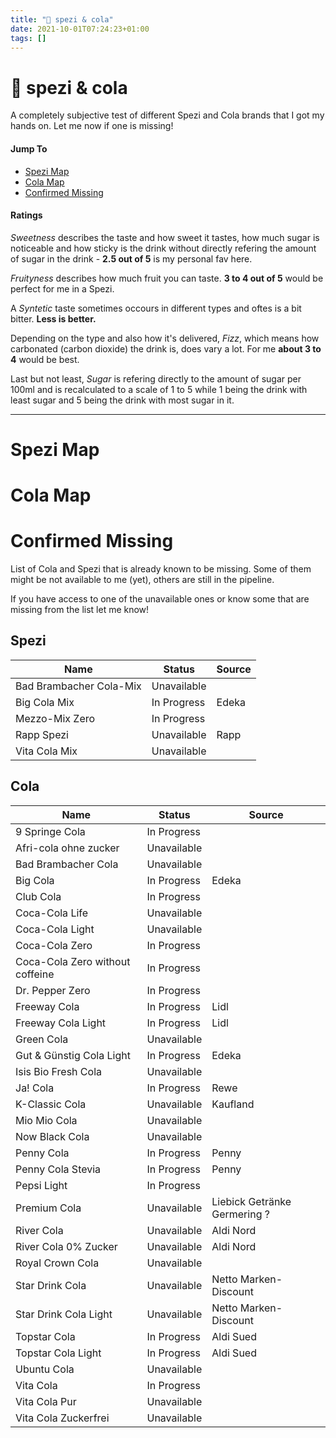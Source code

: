 ```yaml
---
title: "🥤 spezi & cola"
date: 2021-10-01T07:24:23+01:00
tags: []
---
```


# 🥤 spezi & cola

A completely subjective test of different Spezi and Cola brands that I got my hands on. Let me now if one is missing!

#### Jump To
* [Spezi Map](#spezi-map)
* [Cola Map](#cola-map)
* [Confirmed Missing](#confirmed-missing)

#### Ratings

*Sweetness* describes the taste and how sweet it tastes, how much sugar is noticeable and how sticky is the drink without directly refering the amount of sugar in the drink - **2.5 out of 5** is my personal fav here.

*Fruityness* describes how much fruit you can taste. **3 to 4 out of 5** would be perfect for me in a Spezi.

A *Syntetic* taste sometimes occours in different types and oftes is a bit bitter. **Less is better.**

Depending on the type and also how it's delivered, *Fizz*, which means how carbonated (carbon dioxide) the drink is, does vary a lot. For me **about 3 to 4** would be best.

Last but not least, *Sugar* is refering directly to the amount of sugar per 100ml and is recalculated to a scale of 1 to 5 while 1 being the drink with least sugar and 5 being the drink with most sugar in it.

---
# Spezi Map

<div class="flourish-embed flourish-radar" data-src="visualisation/8493603"><script src="https://public.flourish.studio/resources/embed.js"></script></div>

# Cola Map

<div class="flourish-embed flourish-radar" data-src="visualisation/8550283"><script src="https://public.flourish.studio/resources/embed.js"></script></div>

# Confirmed Missing

List of Cola and Spezi that is already known to be missing. Some of them might be not available to me (yet), others are still in the pipeline.

If you have access to one of the unavailable ones or know some that are missing from the list let me know!

## Spezi

| Name                    | Status      | Source |
| ----------------------- | ----------- | ------ |
| Bad Brambacher Cola-Mix | Unavailable |
| Big Cola Mix            | In Progress | Edeka  |
| Mezzo-Mix Zero          | In Progress |
| Rapp Spezi              | Unavailable | Rapp   |
| Vita Cola Mix           | Unavailable |

## Cola

| Name                            | Status      | Source                       |
| ------------------------------- | ----------- | ---------------------------- |
| 9 Springe Cola                  | In Progress |
| Afri-cola ohne zucker           | Unavailable |
| Bad Brambacher Cola             | Unavailable |
| Big Cola                        | In Progress | Edeka                        |
| Club Cola                       | In Progress |
| Coca-Cola Life                  | Unavailable |
| Coca-Cola Light                 | Unavailable |
| Coca-Cola Zero                  | In Progress |
| Coca-Cola Zero without coffeine | In Progress |
| Dr. Pepper Zero                 | In Progress |
| Freeway Cola                    | In Progress | Lidl                         |
| Freeway Cola Light              | In Progress | Lidl                         |
| Green Cola                      | Unavailable |
| Gut & Günstig Cola Light        | In Progress | Edeka                        |
| Isis Bio Fresh Cola             | Unavailable |
| Ja! Cola                        | In Progress | Rewe                         |
| K-Classic Cola                  | Unavailable | Kaufland                     |
| Mio Mio Cola                    | Unavailable |
| Now Black Cola                  | Unavailable |
| Penny Cola                      | In Progress | Penny                        |
| Penny Cola Stevia               | In Progress | Penny                        |
| Pepsi Light                     | In Progress |
| Premium Cola                    | Unavailable | Liebick Getränke Germering ? |
| River Cola                      | Unavailable | Aldi Nord                    |
| River Cola 0% Zucker            | Unavailable | Aldi Nord                    |
| Royal Crown Cola                | Unavailable |
| Star Drink Cola                 | Unavailable | Netto Marken-Discount        |
| Star Drink Cola Light           | Unavailable | Netto Marken-Discount        |
| Topstar Cola                    | In Progress | Aldi Sued                    |
| Topstar Cola Light              | In Progress | Aldi Sued                    |
| Ubuntu Cola                     | Unavailable |
| Vita Cola                       | In Progress |
| Vita Cola Pur                   | Unavailable |
| Vita Cola Zuckerfrei            | Unavailable |
